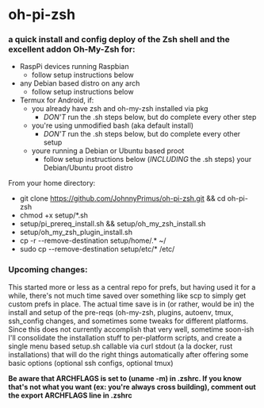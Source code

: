 # oh-pi-zsh
### a quick install and config deploy of the Zsh shell and the excellent addon Oh-My-Zsh for:
* RaspPi devices running Raspbian
  * follow setup instructions below 
* any Debian based distro on any arch
  * follow setup instructions below 
* Termux for Android, if:
  * you already have zsh and oh-my-zsh installed via pkg
    * _DON'T_ run the .sh steps below, but do complete every other step
  * you're using unmodified bash (aka default install)
    * _DON'T_ run the .sh steps below, but do complete every other setup
  * youre running a Debian or Ubuntu based proot
    * follow setup instructions below (_INCLUDING_ the .sh steps) your Debian/Ubuntu proot distro  

From your home directory:
* git clone https://github.com/JohnnyPrimus/oh-pi-zsh.git && cd oh-pi-zsh
* chmod +x setup/*.sh
* setup/pi_prereq_install.sh && setup/oh_my_zsh_install.sh
* setup/oh_my_zsh_plugin_install.sh
* cp -r --remove-destination setup/home/.* ~/
* sudo cp --remove-destination setup/etc/* /etc/

### Upcoming changes:
This started more or less as a central repo for prefs, but having used it for a while, there's not much time saved over something like scp to simply get custom prefs in place. The actual time save is in (or rather, would be in) the install and setup of the pre-reqs (oh-my-zsh, plugins, autoenv, tmux, ssh_config changes, and sometimes some tweaks for different platforms. Since this does not currently accomplish that very well, sometime soon-ish I'll consolidate the installation stuff to per-platform scripts, and create a single menu based setup.sh callable via curl stdout (a la docker, rust installations) that will do the right things automatically after offering some basic options (optional ssh configs, optional tmux)

**Be aware that ARCHFLAGS is set to (uname -m) in .zshrc. If you know that's not what you want (ex: you're always cross building), comment out the export ARCHFLAGS line in .zshrc**
